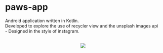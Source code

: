 # paws-app
Android application written in Kotlin.
<br>Developed to explore the use of recycler view and the unsplash images api - Designed in the style of instagram. </br>
<br>
<p align="center">
  <img src="https://github.com/xlkn/paws-app/blob/master/example.png">
</p>

